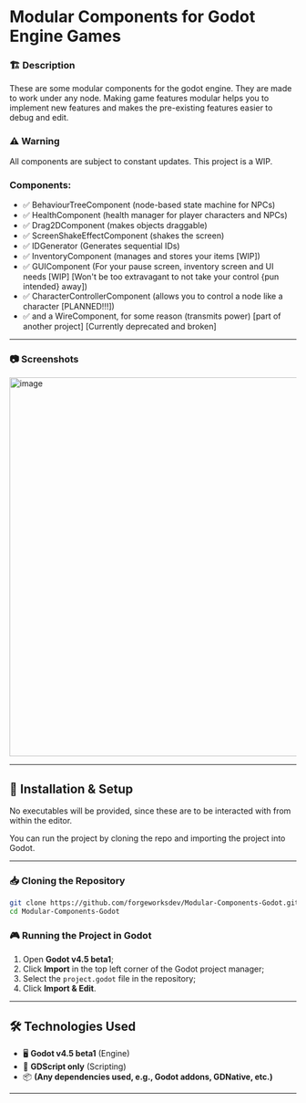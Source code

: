 # Modular Components for Godot Engine Games

### 🏗️ Description
These are some modular components for the godot engine. They are made to work under any node.
Making game features modular helps you to implement new features and makes the pre-existing features easier to debug and edit.

### ⚠ Warning
All components are subject to constant updates. This project is a WIP.

### Components:
- ✅ BehaviourTreeComponent (node-based state machine for NPCs)
- ✅ HealthComponent (health manager for player characters and NPCs)
- ✅ Drag2DComponent (makes objects draggable)
- ✅ ScreenShakeEffectComponent (shakes the screen)
- ✅ IDGenerator (Generates sequential IDs)
- ✅ InventoryComponent (manages and stores your items [WIP])
- ✅ GUIComponent (For your pause screen, inventory screen and UI needs [WIP] [Won't be too extravagant to not take your control {pun intended} away])
- ✅ CharacterControllerComponent (allows you to control a node like a character [PLANNED!!!])
- ✅ and a WireComponent, for some reason (transmits power) [part of another project] [Currently deprecated and broken]

---

### 📷 Screenshots
<img width="682" height="664" alt="image" src="https://github.com/user-attachments/assets/e2a3080c-cc44-49ec-8d80-a0d41277c46b" />

---

## 🔧 Installation & Setup
No executables will be provided, since these are to be interacted with from within the editor.

You can run the project by cloning the repo and importing the project into Godot.

---

### 📥 Cloning the Repository
```sh
git clone https://github.com/forgeworksdev/Modular-Components-Godot.git
cd Modular-Components-Godot
```

### 🎮 Running the Project in Godot
1. Open **Godot v4.5 beta1**;
2. Click **Import** in the top left corner of the Godot project manager;
3. Select the `project.godot` file in the repository;
4. Click **Import & Edit**.

---

## 🛠️ Technologies Used
- 🖥️ **Godot v4.5 beta1** (Engine)
- 🎨 **GDScript only** (Scripting)
- 📦 **(Any dependencies used, e.g., Godot addons, GDNative, etc.)**

---
